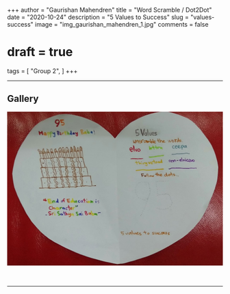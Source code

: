 +++
author = "Gaurishan Mahendren"
title = "Word Scramble / Dot2Dot"
date = "2020-10-24"
description = "5 Values to Success"
slug = "values-success"
image = "img_gaurishan_mahendren_1.jpg"
comments = false
# draft = true
tags = [
    "Group 2",
]
+++

---

## Gallery

![](img_gaurishan_mahendren_1.jpg)

<br>

---